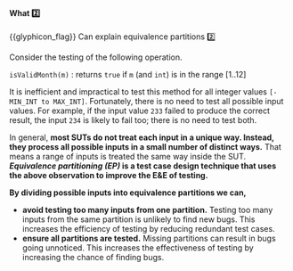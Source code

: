 <div id="title">

#### What :two:

</div>

<span id="prereqs"></span>

<span id="outcomes">{{glyphicon_flag}} Can explain equivalence partitions :two:</span>

<div id="body">

Consider the testing of the following operation.

<tip-box> 

<div id="isValidMonth">

`isValidMonth(m)` : returns `true` if `m` (and `int`) is in the range [1..12]
</div>
</tip-box>

It is inefficient and impractical to test this method for all integer values `[-MIN_INT to MAX_INT]`.  Fortunately, there is no need to test all possible input values. For example, if the input value `233` failed to produce the correct result, the input `234` is likely to fail too; there is no need to test both.

In general, **most SUTs do not treat each input in a unique way. Instead, they process all possible inputs in a small number of distinct ways.** That means a range of inputs is treated the same way inside the SUT.
**_Equivalence partitioning (EP)_ is a test case design technique that uses the above observation to improve the E&E of testing.**

<tip-box type="definition">
  <include src="../../../common/definitions.md#def-equivalence-partition" />
</tip-box>

**By dividing possible inputs into equivalence partitions we can,**
* **avoid testing too many inputs from one partition.** Testing too many inputs from the same partition is unlikely to find new bugs. This increases the efficiency of testing by reducing redundant test cases.
* **ensure all partitions are tested.** Missing partitions can result in bugs going unnoticed. This increases the effectiveness of testing by increasing the chance of finding bugs.

</div>

<div id="extras">
</div>